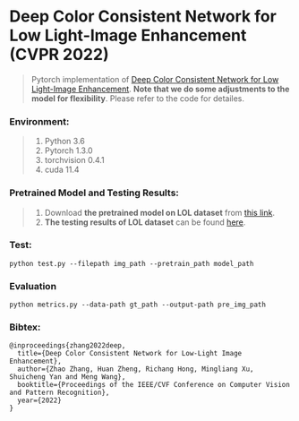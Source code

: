 # Deep Color Consistent Network for Low Light-Image Enhancement (CVPR 2022)

> Pytorch implementation of [Deep Color Consistent Network for Low Light-Image Enhancement](https://openaccess.thecvf.com/content/CVPR2022/papers/Zhang_Deep_Color_Consistent_Network_for_Low-Light_Image_Enhancement_CVPR_2022_paper.pdf).
**Note that we do some adjustments to the model for flexibility**. Please refer to the code for detailes.

### Environment:
> 1. Python 3.6 
> 2. Pytorch 1.3.0
> 3. torchvision 0.4.1
> 4. cuda 11.4

### Pretrained Model and Testing Results: 
> 1) Download **the pretrained model on LOL dataset** from [this link](https://drive.google.com/u/0/uc?id=134wM6wz0GdC6QXaeyrtQy6tyHpuRZ8Jp&export=download). 
> 2) **The testing results of LOL dataset** can be found [here](https://github.com/Ian0926/DCC-Net/tree/main/results).

### Test:
`python test.py --filepath img_path --pretrain_path model_path`

### Evaluation
`python metrics.py --data-path gt_path --output-path pre_img_path`

### Bibtex:
```
@inproceedings{zhang2022deep,
  title={Deep Color Consistent Network for Low-Light Image Enhancement},
  author={Zhao Zhang, Huan Zheng, Richang Hong, Mingliang Xu, Shuicheng Yan and Meng Wang},
  booktitle={Proceedings of the IEEE/CVF Conference on Computer Vision and Pattern Recognition},
  year={2022}
}
```
